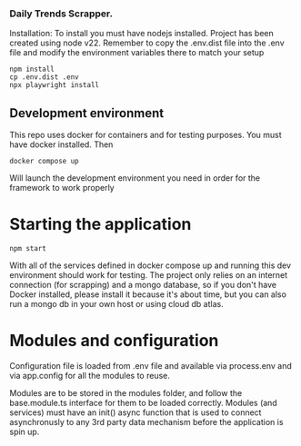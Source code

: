 ### Daily Trends Scrapper.
Installation: To install you must have nodejs installed. Project has been created using node v22.
Remember to copy the .env.dist file into the .env file  and modify the environment variables there to match your setup
```
npm install
cp .env.dist .env
npx playwright install 
```
## Development environment
This repo uses docker for containers and for testing purposes. You must have docker installed. Then
```
docker compose up
```
Will launch the development environment you need in order for the framework to work properly

# Starting the application
```
npm start
```
With all of the services defined in docker compose up and running this dev environment should work for testing.
The project only relies on an internet connection (for scrapping) and a mongo database, so if you don't have Docker installed, please install it because it's about time, but you can also run a mongo db in your own host or using cloud db atlas.

# Modules and configuration
 Configuration file is loaded from .env file and available via process.env and via app.config  for all the modules to reuse.

Modules are to be stored in the modules folder, and follow the base.module.ts interface for them to be loaded correctly.
Modules (and services) must have an init() async function that is used to connect asynchronusly to any 3rd party data mechanism before the application is spin up.